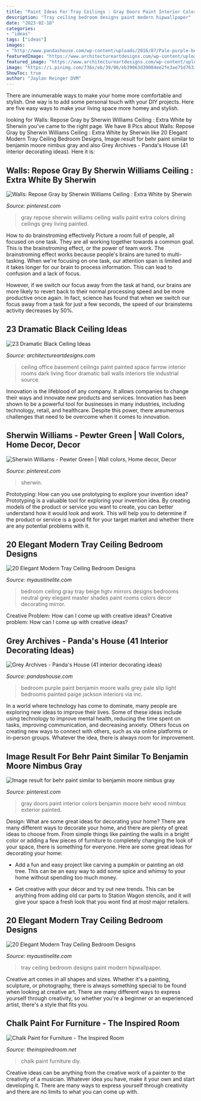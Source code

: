 ```yaml
---
title: "Paint Ideas For Tray Ceilings : Gray Doors Paint Interior Colors Benjamin Moore Behr Wood Nimbus Exterior Painted"
description: "Tray ceiling bedroom designs paint modern hipwallpaper"
date: "2023-02-10"
categories:
- "ideas"
tags: ["ideas"]
images:
- "http://www.pandashouse.com/wp-content/uploads/2016/07/Pale-purple-bedroom-with-walls-paintd-Slip-by-Benjamin-Moore.jpg?c7df1a"
featuredImage: "https://www.architectureartdesigns.com/wp-content/uploads/2013/11/2215.jpg"
featured_image: "https://www.architectureartdesigns.com/wp-content/uploads/2013/11/2215.jpg"
image: "https://i.pinimg.com/736x/eb/39/06/eb39063d39004ee2fe3ae75d76337ca3--repose-gray-ceilings.jpg"
ShowToc: true
author: "Jaylan Reinger DVM"
---
```



There are innumerable ways to make your home more comfortable and stylish. One way is to add some personal touch with your DIY projects. Here are five easy ways to make your living space more homey and stylish.

	

		
looking for Walls: Repose Gray by Sherwin Williams Ceiling : Extra White by Sherwin you've came to the right page. We have 8 Pics about Walls: Repose Gray by Sherwin Williams Ceiling : Extra White by Sherwin like 20 Elegant Modern Tray Ceiling Bedroom Designs, Image result for behr paint similar to benjamin moore nimbus gray and also Grey Archives - Panda&#039;s House (41 interior decorating ideas). Here it is:
		
    
## Walls: Repose Gray By Sherwin Williams Ceiling : Extra White By Sherwin

<img loading=lazy src="https://i.pinimg.com/736x/eb/39/06/eb39063d39004ee2fe3ae75d76337ca3--repose-gray-ceilings.jpg" onerror="this.onerror=null;this.src='https://tse1.mm.bing.net/th?id=OIP.nXTQqSKOpB4eWOUN1ZAnZQHaFj&amp;pid=15.1';" alt="Walls: Repose Gray by Sherwin Williams Ceiling : Extra White by Sherwin">

_Source: pinterest.com_

>gray repose sherwin williams ceiling walls paint extra colors dining ceilings grey living painted. 

	

How to do brainstroming effectively
Picture a room full of people, all focused on one task. They are all working together towards a common goal. This is the brainstroming effect, or the power of team work.
The brainstroming effect works because people's brains are tuned to multi-tasking. When we're focusing on one task, our attention span is limited and it takes longer for our brain to process information. This can lead to confusion and a lack of focus.

However, if we switch our focus away from the task at hand, our brains are more likely to revert back to their normal processing speed and be more productive once again. In fact, science has found that when we switch our focus away from a task for just a few seconds, the speed of our brainstems activity decreases by 50%.

    
## 23 Dramatic Black Ceiling Ideas

<img loading=lazy src="https://www.architectureartdesigns.com/wp-content/uploads/2013/11/2215.jpg" onerror="this.onerror=null;this.src='https://tse3.mm.bing.net/th?id=OIP.ShRvyP2VQ2OsMCQdJP0TKAHaJ4&amp;pid=15.1';" alt="23 Dramatic Black Ceiling Ideas">

_Source: architectureartdesigns.com_

>ceiling office basement ceilings paint painted space farrow interior rooms dark living floor dramatic ball walls interiors tile industrial source. 

	

Innovation is the lifeblood of any company. It allows companies to change their ways and innovate new products and services. Innovation has been shown to be a powerful tool for businesses in many industries, including technology, retail, and healthcare. Despite this power, there areumerous challenges that need to be overcome when it comes to innovation.

    
## Sherwin Williams - Pewter Green | Wall Colors, Home Decor, Decor

<img loading=lazy src="https://i.pinimg.com/736x/34/67/1d/34671d5b314fabba43babf9d5bf55028.jpg" onerror="this.onerror=null;this.src='https://tse1.mm.bing.net/th?id=OIP.pPaD9sQ9E7Jcsj2KwTqc_AHaKT&amp;pid=15.1';" alt="Sherwin Williams - Pewter Green | Wall colors, Home decor, Decor">

_Source: pinterest.com_

>sherwin. 

	

Prototyping: How can you use prototyping to explore your invention idea?
Prototyping is a valuable tool for exploring your invention idea. By creating models of the product or service you want to create, you can better understand how it would look and work. This will help you to determine if the product or service is a good fit for your target market and whether there are any potential problems with it.

    
## 20 Elegant Modern Tray Ceiling Bedroom Designs

<img loading=lazy src="https://www.myaustinelite.com/wp-content/uploads/2015/01/tray-ceiling-bedroom-for-tall-ceiling.jpg" onerror="this.onerror=null;this.src='https://tse1.mm.bing.net/th?id=OIP.7EbDEqls8W_jEt7_ZvvSEgHaJ4&amp;pid=15.1';" alt="20 Elegant Modern Tray Ceiling Bedroom Designs">

_Source: myaustinelite.com_

>bedroom ceiling gray tray beige hgtv mirrors designs bedrooms neutral grey elegant master shades paint rooms colors decor decorating mirror. 

	

Creative Problem: How can I come up with creative ideas?
Creative problem: How can I come up with creative ideas?

    
## Grey Archives - Panda&#039;s House (41 Interior Decorating Ideas)

<img loading=lazy src="http://www.pandashouse.com/wp-content/uploads/2016/07/Pale-purple-bedroom-with-walls-paintd-Slip-by-Benjamin-Moore.jpg?c7df1a" onerror="this.onerror=null;this.src='https://tse2.mm.bing.net/th?id=OIP.1rSFRMjLK6P3fV48uCOuaQHaJ4&amp;pid=15.1';" alt="Grey Archives - Panda&#039;s House (41 interior decorating ideas)">

_Source: pandashouse.com_

>bedroom purple paint benjamin moore walls grey pale slip light bedrooms painted paige jackson interiors via inc. 

	

In a world where technology has come to dominate, many people are exploring new ideas to improve their lives. Some of these ideas include using technology to improve mental health, reducing the time spent on tasks, improving communication, and decreasing anxiety. Others focus on creating new ways to connect with others, such as via online platforms or in-person groups. Whatever the idea, there is always room for improvement.

    
## Image Result For Behr Paint Similar To Benjamin Moore Nimbus Gray

<img loading=lazy src="https://i.pinimg.com/736x/93/42/e7/9342e7dcaf151315769a6e06d9212552.jpg" onerror="this.onerror=null;this.src='https://tse4.mm.bing.net/th?id=OIP.avUNUfso2z0pNoGpUHU8LwHaLH&amp;pid=15.1';" alt="Image result for behr paint similar to benjamin moore nimbus gray">

_Source: pinterest.com_

>gray doors paint interior colors benjamin moore behr wood nimbus exterior painted. 

	

Design: What are some great ideas for decorating your home?
There are many different ways to decorate your home, and there are plenty of great ideas to choose from. From simple things like painting the walls in a bright color or adding a few pieces of furniture to completely changing the look of your space, there is something for everyone. Here are some great ideas for decorating your home: 
- Add a fun and easy project like carving a pumpkin or painting an old tree. This can be an easy way to add some spice and whimsy to your home without spending too much money. 

- Get creative with your décor and try out new trends. This can be anything from adding old car parts to Station Wagon stencils, and it will give your space a fresh look that you wont find at most major retailers.

    
## 20 Elegant Modern Tray Ceiling Bedroom Designs

<img loading=lazy src="https://www.myaustinelite.com/wp-content/uploads/2015/01/tray-ceiling-bedroom-with-spider-chandelier.jpg" onerror="this.onerror=null;this.src='https://tse2.mm.bing.net/th?id=OIP.Gs4eivzKrRAZDUvFO1mCGQHaFj&amp;pid=15.1';" alt="20 Elegant Modern Tray Ceiling Bedroom Designs">

_Source: myaustinelite.com_

>tray ceiling bedroom designs paint modern hipwallpaper. 

	

Creative art comes in all shapes and sizes. Whether it's a painting, sculpture, or photography, there is always something special to be found when looking at creative art. There are many different ways to express yourself through creativity, so whether you're a beginner or an experienced artist, there's a style that fits you.

    
## Chalk Paint For Furniture - The Inspired Room

<img loading=lazy src="https://theinspiredroom.net/wp-content/uploads/2011/05/chalk-paint1.jpg" onerror="this.onerror=null;this.src='https://tse3.mm.bing.net/th?id=OIP.1Kpc_sFW-NaDcSa1l9p8CQHaLI&amp;pid=15.1';" alt="Chalk Paint for Furniture - The Inspired Room">

_Source: theinspiredroom.net_

>chalk paint furniture diy. 

	

Creative ideas can be anything from the creative work of a painter to the creativity of a musician. Whatever idea you have, make it your own and start developing it. There are many ways to express yourself through creativity and there are no limits to what you can come up with.

